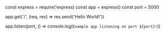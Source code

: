 const express = require('express)
const app = express()
const port = 5000


app.get('/', (req, res) => res.send('Hello World!'))

app.listen(port, () => console.log(`Example app listening on port ${port}!`))
